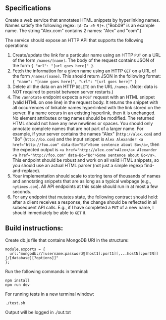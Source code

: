 ## Specifications

Create a web service that annotates HTML snippets by hyperlinking names. Names satisfy the following regex: `[A-Za-z0-9]+`. ("Bob09" is an example name. The string "Alex.com" contains 2 names: "Alex" and "com".)

The service should expose an HTTP API that supports the following operations:

1. Create/update the link for a particular name using an HTTP `PUT` on a URL of the form `/names/[name]`. The body of the request contains JSON of the form `{ "url": "[url goes here]" }`.
2. Fetch the information for a given name using an HTTP `GET` on a URL of the form `/names/[name]`. This should return JSON in the following format: `{ "name": "[name goes here]", "url": "[url goes here]" }`
3. Delete all the data on an HTTP `DELETE` on the URL `/names`. (Note: data is NOT required to persist between server restarts.)
4. The `/annotate` endpoint expects a `POST` request with an HTML snippet (valid HTML on one line) in the request body. It returns the snippet with all occurrences of linkable names hyperlinked with the link stored on the server. If a name occurs in an existing hyperlink, then it is unchanged. No element attributes or tag names should be modified. The returned HTML should not have any new newlines or spaces. You should only annotate complete names that are not part of a larger name. For example, if your server contains the names "Alex" (`http://alex.com`) and "Bo" (`http://bo.com`) and the input snippet is `Alex Alexander <a href="http://foo.com" data-Bo="Bo">Some sentence about Bo</a>`, then the expected output is `<a href="http://alex.com">Alex</a> Alexander <a href="http://foo.com" data-Bo="Bo">Some sentence about Bo</a>`. This endpoint should be robust and work on all valid HTML snippets, so you should use an actual HTML parser (not just a simple regexp find-and-replace).
5. Your implementation should scale to storing tens of thousands of names and annotating snippets that are as long as a typical webpage (e.g., `nytimes.com`). All API endpoints at this scale should run in at most a few seconds.
6. For any endpoint that mutates state, the following contract should hold: after a client receives a response, the change should be reflected in all subsequent API calls. E.g., if I have completed a `PUT` of a new name, I should immediately be able to `GET` it.

## Build instructions:

Create db.js file that contains MongoDB URI in the structure:
```
module.exports = {
  url:"mongodb://[username:password@]host1[:port1][,...hostN[:portN]][/[database][?options]]"
};
```

Run the following commands in terminal:
```
npm install
npm run dev
```

For running tests in a new terminal window:
```
./test.sh
```
Output will be logged in ./out.txt
